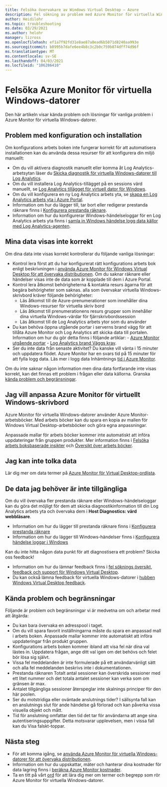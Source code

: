 ```yaml
---
title: Felsöka övervakare av Windows Virtual Desktop – Azure
description: Fel sökning av problem med Azure Monitor för virtuella Windows-datorer.
author: Heidilohr
ms.topic: troubleshooting
ms.date: 03/29/2021
ms.author: helohr
manager: lizross
ms.openlocfilehash: ef1a7f92fd31e8ae87a0ead6b5071d8240aa993e
ms.sourcegitcommit: b8995b7dafe6ee4b8c3c2b0c759b874dff74d96f
ms.translationtype: MT
ms.contentlocale: sv-SE
ms.lasthandoff: 04/03/2021
ms.locfileid: "106286410"
---
```

# <a name="troubleshoot-azure-monitor-for-windows-virtual-desktop"></a>Felsöka Azure Monitor för virtuella Windows-datorer

Den här artikeln visar kända problem och lösningar för vanliga problem i Azure Monitor för virtuella Windows-datorer.

## <a name="issues-with-configuration-and-setup"></a>Problem med konfiguration och installation

Om konfigurations arbets boken inte fungerar korrekt för att automatisera installationen kan du använda dessa resurser för att konfigurera din miljö manuellt:

- Om du vill aktivera diagnostik manuellt eller komma åt Log Analytics-arbetsytan läser du [Skicka diagnostik för virtuella Windows-datorer till Log Analytics](diagnostics-log-analytics.md).
- Om du vill installera Log Analytics-tillägget på en sessions värd manuellt, se [Log Analytics tillägget för virtuell dator för Windows](../virtual-machines/extensions/oms-windows.md).
- Om du vill konfigurera en ny Log Analytics arbets yta, se [skapa en Log Analytics arbets yta i Azure Portal](../azure-monitor/logs/quick-create-workspace.md).
- Information om hur du lägger till, tar bort eller redigerar prestanda räknare finns i [Konfigurera prestanda räknare](../azure-monitor/agents/data-sources-performance-counters.md).
- Information om hur du konfigurerar Windows-händelseloggar för en Log Analytics arbets yta finns i [samla in Windows händelse logg data källor med Log Analytics-agenten](../azure-monitor/agents/data-sources-windows-events.md).

## <a name="my-data-isnt-displaying-properly"></a>Mina data visas inte korrekt

Om dina data inte visas korrekt kontrollerar du följande vanliga lösningar:

- Kontrol lera först att du har konfigurerat rätt konfigurations arbets bok enligt beskrivningen i [använda Azure Monitor för Windows Virtual Desktop för att övervaka distributionen](azure-monitor.md). Om du saknar räknare eller händelser visas inte de data som är kopplade till dem i Azure Portal.
- Kontrol lera åtkomst behörigheterna & kontakta resurs ägarna för att begära behörigheter som saknas. alla som övervakar virtuella Windows-skrivbord kräver följande behörigheter:
    - Läs åtkomst till de Azure-prenumerationer som innehåller dina Windows-resurser för virtuella skriv bord
    - Läs åtkomst till prenumerationens resurs grupper som innehåller dina virtuella Windows-värdar för fjärrskrivbordssession 
    - Läs åtkomst till de Log Analytics arbets ytor som du använder
- Du kan behöva öppna utgående portar i serverns brand vägg för att tillåta Azure Monitor och Log Analytics att skicka data till portalen. Information om hur du gör detta finns i följande artiklar:
      - [Azure Monitor utgående portar](../azure-monitor/app/ip-addresses.md)
      - [Log Analytics brand Väggs krav](../azure-monitor/agents/log-analytics-agent.md#firewall-requirements). 
- Ser du inte data från senaste aktivitet? Du kanske vill vänta i 15 minuter och uppdatera flödet. Azure Monitor har en svars tid på 15 minuter för att fylla logg data. Läs mer i logg data Inhämtnings [tid i Azure Monitor](../azure-monitor/logs/data-ingestion-time.md).

Om du inte saknar någon information men dina data fortfarande inte visas korrekt, kan det finnas ett problem i frågan eller data källorna. Granska [kända problem och begränsningar](#known-issues-and-limitations). 

## <a name="i-want-to-customize-azure-monitor-for-windows-virtual-desktop"></a>Jag vill anpassa Azure Monitor för virtuellt Windows-skrivbord

Azure Monitor för virtuella Windows-datorer använder Azure Monitor-arbetsböcker. Med arbets böcker kan du spara en kopia av mallen för Windows Virtual Desktop-arbetsböcker och göra egna anpassningar.

Anpassade mallar för arbets böcker kommer inte automatiskt att införa uppdateringar från gruppen produkter. Mer information finns i [Felsöka arbets boksbaserade insikter](../azure-monitor/insights/troubleshoot-workbooks.md) och [Översikt över arbets böcker](../azure-monitor/visualize/workbooks-overview.md).

## <a name="i-cant-interpret-the-data"></a>Jag kan inte tolka data

Lär dig mer om data termer på [Azure Monitor för Virtual Desktop-ordlista](azure-monitor-glossary.md).

## <a name="the-data-i-need-isnt-available"></a>De data jag behöver är inte tillgängliga

Om du vill övervaka fler prestanda räknare eller Windows-händelseloggar kan du göra det möjligt för dem att skicka diagnostikinformation till din Log Analytics arbets yta och övervaka dem i **Host Diagnostics: värd webbläsare**. 

- Information om hur du lägger till prestanda räknare finns i [Konfigurera prestanda räknare](../azure-monitor/agents/data-sources-performance-counters.md#configuring-performance-counters)
- Information om hur du lägger till Windows-händelser finns i [Konfigurera händelse loggar i Windows](../azure-monitor/agents/data-sources-windows-events.md#configuring-windows-event-logs)

Kan du inte hitta någon data punkt för att diagnostisera ett problem? Skicka oss feedback!

- Information om hur du lämnar feedback finns i [fel söknings översikt, feedback och support för Windows Virtual Desktop](troubleshoot-set-up-overview.md).
- Du kan också lämna feedback för virtuella Windows-datorer i [hubben Windows Virtual Desktop feedback](https://support.microsoft.com/help/4021566/windows-10-send-feedback-to-microsoft-with-feedback-hub-app).

## <a name="known-issues-and-limitations"></a>Kända problem och begränsningar

Följande är problem och begränsningar vi är medvetna om och arbetar med att åtgärda:

- Du kan bara övervaka en adresspool i taget. 
- Om du vill spara favorit inställningarna måste du spara en anpassad mall i arbets boken. Anpassade mallar kommer inte automatiskt att införa uppdateringar från produkt gruppen.
- Konfigurations arbets boken kommer ibland att visa fel när dina val lästes in. Uppdatera frågan, ange ditt val igen om det behövs och felet bör lösa sig självt. 
- Vissa fel meddelanden är inte formulerade på ett användarvänligt sätt och alla fel meddelanden beskrivs inte i dokumentationen.
- Prestanda räknaren Totalt antal sessioner kan överskrida sessioner med ett litet nummer och det totala antalet sessioner kan verka som om gränsen är max.
- Antalet tillgängliga sessioner återspeglar inte skalnings principer för den här poolen.   
- Ser du motstridiga eller oväntade anslutnings tider? I sällsynta fall kan en anslutnings slut för ande händelse gå förlorad och kan påverka vissa visuella objekt och mått.
- Tid för anslutning omfattar den tid det tar för användarna att ange sina autentiseringsuppgifter. Detta motsvarar upplevelsen, men i vissa fall kan du Visa falskt-toppar. 
    

## <a name="next-steps"></a>Nästa steg

- För att komma igång, se [använda Azure Monitor för virtuella Windows-datorer för att övervaka distributionen](azure-monitor.md).
- Information om hur du uppskattar, mäter och hanterar dina kostnader för data lagring finns i [beräkna Azure Monitor kostnader](azure-monitor-costs.md).
- Ta en titt på vårt [ord](azure-monitor-glossary.md) för att lära dig mer om termer och begrepp som rör Azure Monitor för virtuella Windows-datorer.
